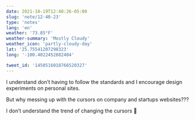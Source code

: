 ```yaml
---
date: 2021-10-19T12:40:26-05:00
slug: 'note/12-40-23'
type: 'notes'
lang: 'en'
weather: '73.85°F'
weather-summary: 'Mostly Cloudy'
weather_icon: 'partly-cloudy-day'
lat: '25.75541207298323'
long: '-100.4022452882404'

tweet_id: '1450516018766520327'
---
```

I understand don’t having to follow the standards and I encourage design experiments on personal sites. 

But why messing up with the cursors on company and startups websites???

I don’t understand the trend of changing the cursors 🤌